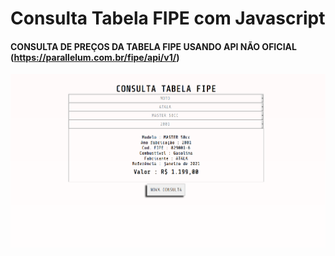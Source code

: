 # Consulta Tabela FIPE com Javascript 

#### CONSULTA DE PREÇOS DA TABELA FIPE USANDO API NÃO OFICIAL (https://parallelum.com.br/fipe/api/v1/)

![tela](https://github.com/Igor-ifrs/consulta-fipe/raw/master/captura%20fipejs.png?raw=true "Title")



